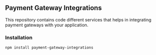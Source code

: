 ## Payment Gateway Integrations

This repository contains code different services that helps in integrating payment gateways with your application.

### Installation
```bash
npm install payment-gateway-integrations
```

